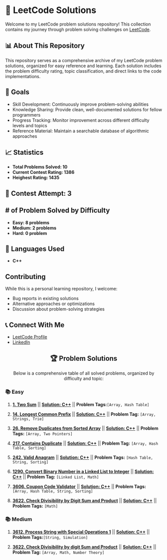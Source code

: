 # 🚀 LeetCode Solutions

Welcome to my LeetCode problem solutions repository! This collection contains my journey through problem solving challenges on [LeetCode](https://leetcode.com/).

## 📊 About This Repository

This repository serves as a comprehensive archive of my LeetCode problem solutions, organized for easy reference and learning. Each solution includes the problem difficulty rating, topic classification, and direct links to the code implementations.

## 🎯 Goals

- Skill Development: Continuously improve problem-solving abilities
- Knowledge Sharing: Provide clean, well-documented solutions for fellow programmers
- Progress Tracking: Monitor improvement across different difficulty levels and topics
- Reference Material: Maintain a searchable database of algorithmic approaches

## 📈 Statistics
- **Total Problems Solved: 10**
- **Current Contest Rating: 1386**
- **Heighest Rating: 1435**

## 🏅 Contest Attempt: 3

## # of Problem Solved by Difficulty
- **Easy: 8 problems**
- **Medium: 2 problems**
- **Hard: 0 problem**

## 🔧 Languages Used
- **C++**

## Contributing

While this is a personal learning repository, I welcome:
- Bug reports in existing solutions
- Alternative approaches or optimizations
- Discussion about problem-solving strategies

## 📞 Connect With Me
- [LeetCode Profile](https://leetcode.com/u/sardaar_niamotullah/)
- [LinkedIn](https://www.linkedin.com/in/sardaar-niamotullah/)

<div align="center">

## 🏆 Problem Solutions

</div>

<div align="center">

Below is a comprehensive table of all solved problems, organized by difficulty and topic:

</div>

### 📚 Easy


1. [**1. Two Sum**](https://leetcode.com/problems/two-sum/description/) || [**Solution: C++**](https://github.com/sardaarNiamotullah/LeetCode/blob/main/easy/1-Two_Sum.cpp) || **Problem Tags:**`[Array, Hash Table]`

2. [**14. Longest Common Prefix**](https://leetcode.com/problems/longest-common-prefix/description/) || [**Solution: C++**](https://github.com/sardaarNiamotullah/LeetCode/blob/main/easy/14-Longest_Common_Prefix.cpp) || **Problem Tag:** `[Array, Strings, Trie]`

3. [**26. Remove Duplicates from Sorted Array**](https://leetcode.com/problems/remove-duplicates-from-sorted-array/description/) || [**Solution: C++**](https://github.com/sardaarNiamotullah/LeetCode/blob/main/easy/26-Remove_Duplicates_From_Sorted_Array.cpp) || **Problem Tags:** `[Array, Two Pointers]`

4. [**217. Contains Duplicate**](https://leetcode.com/problems/contains-duplicate/description/) || [**Solution: C++**](https://github.com/sardaarNiamotullah/LeetCode/blob/main/easy/217-Contains_Duplicate.cpp) || **Problem Tag:** `[Array, Hash Table, Sorting]`

5. [**242. Valid Anagram**](https://leetcode.com/problems/valid-anagram/description/) || [**Solution: C++**](https://github.com/sardaarNiamotullah/LeetCode/blob/main/easy/242-Valid_Anagram.cpp) || **Problem Tags:** `[Hash Table, String, Sorting]`

6. [**1290. Convert Binary Number in a Linked List to Integer**](https://leetcode.com/problems/convert-binary-number-in-a-linked-list-to-integer/description/) || [**Solution: C++**](https://github.com/sardaarNiamotullah/LeetCode/blob/main/easy/1290-Convert_Binary_Number_In_A_Linked_List_To_Integer.cpp) || **Problem Tag:** `[Linked List, Math]`

7. [**3606. Coupon Code Validator**](https://leetcode.com/problems/coupon-code-validator/description/) || [**Solution: C++**](https://github.com/sardaarNiamotullah/LeetCode/blob/main/easy/3606-Coupon_Code_Validator.cpp) || **Problem Tags:** `[Array, Hash Table, String, Sorting]`

8. [**3622. Check Divisibility by Digit Sum and Product**](https://leetcode.com/problems/check-divisibility-by-digit-sum-and-product/description/) || [**Solution: C++**](https://github.com/sardaarNiamotullah/LeetCode/blob/main/easy/3622-Check_Divisibility_By_Digit_Sum_And_Product.cpp) || **Problem Tags:** `[Math]`


### 📚 Medium

1. [**3612. Process String with Special Operations 1**](https://leetcode.com/problems/process-string-with-special-operations-i/description/) || [**Solution: C++**](https://github.com/sardaarNiamotullah/LeetCode/blob/main/medium/3612-Process_String_With_Special_Operations_i.cpp) || **Problem Tags:**`[String, Simulation]`

2. [**3622. Check Divisibility by digit Sum and Product**](https://leetcode.com/problems/split-array-by-prime-indices/description/) || [**Solution: C++**](https://github.com/sardaarNiamotullah/LeetCode/blob/main/medium/3622-Check_Divisibility_By_Digit_Sum_And_Product.cpp) || **Problem Tag:** `[Array, Math, Number Theory]`